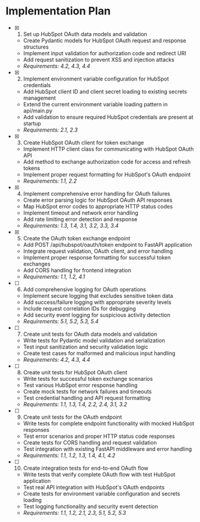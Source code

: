 # Implementation Plan

- [x] 1. Set up HubSpot OAuth data models and validation
  - Create Pydantic models for HubSpot OAuth request and response structures
  - Implement input validation for authorization code and redirect URI
  - Add request sanitization to prevent XSS and injection attacks
  - _Requirements: 4.2, 4.3, 4.4_

- [x] 2. Implement environment variable configuration for HubSpot credentials
  - Add HubSpot client ID and client secret loading to existing secrets management
  - Extend the current environment variable loading pattern in api/main.py
  - Add validation to ensure required HubSpot credentials are present at startup
  - _Requirements: 2.1, 2.3_

- [x] 3. Create HubSpot OAuth client for token exchange
  - Implement HTTP client class for communicating with HubSpot OAuth API
  - Add method to exchange authorization code for access and refresh tokens
  - Implement proper request formatting for HubSpot's OAuth endpoint
  - _Requirements: 1.1, 2.2_

- [x] 4. Implement comprehensive error handling for OAuth failures
  - Create error parsing logic for HubSpot OAuth API responses
  - Map HubSpot error codes to appropriate HTTP status codes
  - Implement timeout and network error handling
  - Add rate limiting error detection and response
  - _Requirements: 1.3, 1.4, 3.1, 3.2, 3.3, 3.4_

- [x] 5. Create the OAuth token exchange endpoint
  - Add POST /api/hubspot/oauth/token endpoint to FastAPI application
  - Integrate request validation, OAuth client, and error handling
  - Implement proper response formatting for successful token exchanges
  - Add CORS handling for frontend integration
  - _Requirements: 1.1, 1.2, 4.1_

- [ ] 6. Add comprehensive logging for OAuth operations
  - Implement secure logging that excludes sensitive token data
  - Add success/failure logging with appropriate severity levels
  - Include request correlation IDs for debugging
  - Add security event logging for suspicious activity detection
  - _Requirements: 5.1, 5.2, 5.3, 5.4_

- [ ] 7. Create unit tests for OAuth data models and validation
  - Write tests for Pydantic model validation and serialization
  - Test input sanitization and security validation logic
  - Create test cases for malformed and malicious input handling
  - _Requirements: 4.2, 4.3, 4.4_

- [ ] 8. Create unit tests for HubSpot OAuth client
  - Write tests for successful token exchange scenarios
  - Test various HubSpot error response handling
  - Create mock tests for network failures and timeouts
  - Test credential handling and API request formatting
  - _Requirements: 1.1, 1.3, 1.4, 2.2, 2.4, 3.1, 3.2_

- [ ] 9. Create unit tests for the OAuth endpoint
  - Write tests for complete endpoint functionality with mocked HubSpot responses
  - Test error scenarios and proper HTTP status code responses
  - Create tests for CORS handling and request validation
  - Test integration with existing FastAPI middleware and error handling
  - _Requirements: 1.1, 1.2, 1.3, 1.4, 4.1, 4.2_

- [ ] 10. Create integration tests for end-to-end OAuth flow
  - Write tests that verify complete OAuth flow with test HubSpot application
  - Test real API integration with HubSpot's OAuth endpoints
  - Create tests for environment variable configuration and secrets loading
  - Test logging functionality and security event detection
  - _Requirements: 1.1, 1.2, 2.1, 2.3, 5.1, 5.2, 5.3_